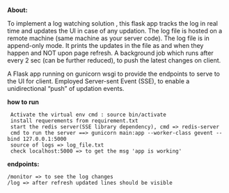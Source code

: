 
**About:**


  To implement a log watching solution , this flask app tracks the log in real time and updates the UI in case of any updation.
  The log file is hosted on a remote machine (same machine as your server code). The log file is in append-only mode.
  It prints the updates in the file as and when they happen and NOT upon page refresh. A background job which runs after every 2 sec (can be further reduced), to push the latest changes on client. 



A Flask app  running on gunicorn wsgi to provide the endpoints to serve to the UI for client. 
Employed Server-sent Event (SSE), to enable a unidirectional “push” of updation events.

 **how to run**

     Activate the virtual env cmd : source bin/activate
     install requerements from requirement.txt 
     start the redis server(SSE library dependency), cmd => redis-server
     cmd to run the server ==> gunicorn main:app --worker-class gevent --bind 127.0.0.1:5000 
     source of logs => log_file.txt
     check localhost:5000 => to get the msg 'app is working'

   
**endpoints:**

    /monitor => to see the log changes
    /log => after refresh updated lines should be visible
    
